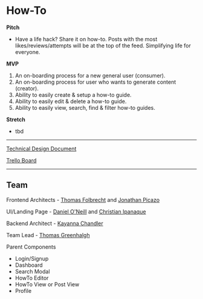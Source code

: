 # How-To

**Pitch**

- Have a life hack? Share it on how-to. Posts with the most likes/reviews/attempts will be at the top of the feed. Simplifying life for everyone.

**MVP**

1. An on-boarding process for a new general user (consumer).
1. An on-boarding process for user who wants to generate content (creator).
1. Ability to easily create & setup a how-to guide.
1. Ability to easily edit & delete a how-to guide.
1. Ability to easily view, search, find & filter how-to guides.

**Stretch**

- tbd

---

[Technical Design Document](https://docs.google.com/document/d/1pqIehm7TRPA16RRoL4408-N7Ml7xRKgG7_9sYUxTSOo/edit#heading=h.4oicemcbd57)

[Trello Board](https://trello.com/b/jiWkPUrs/build-week)

---

## Team

Frontend Architects - [Thomas Folbrecht](https://github.com/tfolbrecht) and [Jonathan Picazo](https://github.com/macjabeth)

UI/Landing Page - [Daniel O'Neill](https://github.com/danpatrickoneill) and [Christian Ipanaque](https://github.com/chrisipanaque)

Backend Architect - [Kayanna Chandler](https://github.com/yannafaith)

Team Lead - [Thomas Greenhalgh](https://github.com/tgreenhalgh)


Parent Components
- Login/Signup
- Dashboard
- Search Modal
- HowTo Editor
- HowTo View or Post View
- Profile
